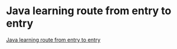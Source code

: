 # Java learning route from entry to entry
[Java learning route from entry to entry](https://aiwithcloud.com/2022/09/19/java_learning_route_from_entry_to_entry/)